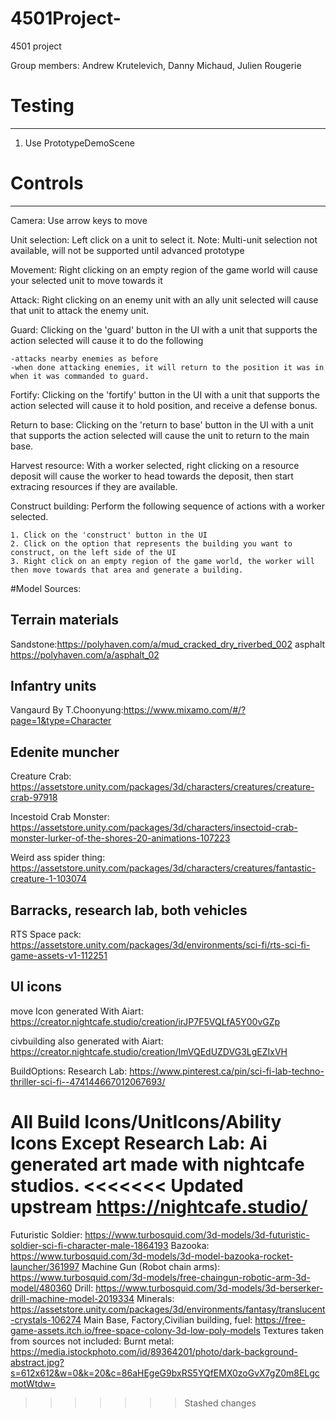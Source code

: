# 4501Project-
 4501 project

 Group members: Andrew Krutelevich, Danny Michaud, Julien Rougerie

# Testing
-------------------

1. Use PrototypeDemoScene

# Controls
-------------------

Camera: Use arrow keys to move

Unit selection: Left click on a unit to select it.
    Note: Multi-unit selection not available, will not be supported until advanced prototype

Movement: Right clicking on an empty region of the game world will cause your selected unit to move towards it

Attack: Right clicking on an enemy unit with an ally unit selected will cause that unit to attack the enemy unit.

Guard: Clicking on the 'guard' button in the UI with a unit that supports the action selected will cause it to do the following

    -attacks nearby enemies as before
    -when done attacking enemies, it will return to the position it was in when it was commanded to guard.

Fortify: Clicking on the 'fortify' button in the UI with a unit that supports the action selected will cause it to hold position, and receive a defense bonus.

Return to base: Clicking on the 'return to base' button in the UI with a unit that supports the action selected will cause the unit to return to the main base.

Harvest resource: With a worker selected, right clicking on a resource deposit will cause the worker to head towards the deposit, 
    then start extracing resources if they are available.

Construct building: Perform the following sequence of actions with a worker selected.

    1. Click on the 'construct' button in the UI
    2. Click on the option that represents the building you want to construct, on the left side of the UI
    3. Right click on an empty region of the game world, the worker will then move towards that area and generate a building.




#Model Sources:

Terrain materials
-------------------
Sandstone:https://polyhaven.com/a/mud_cracked_dry_riverbed_002
asphalt
https://polyhaven.com/a/asphalt_02

Infantry units
--------------------
Vangaurd By T.Choonyung:https://www.mixamo.com/#/?page=1&type=Character

Edenite muncher
-----------------
Creature Crab:
https://assetstore.unity.com/packages/3d/characters/creatures/creature-crab-97918

Incestoid Crab Monster:
https://assetstore.unity.com/packages/3d/characters/insectoid-crab-monster-lurker-of-the-shores-20-animations-107223

Weird ass spider thing:
https://assetstore.unity.com/packages/3d/characters/creatures/fantastic-creature-1-103074

Barracks, research lab, both vehicles
---------------------
RTS Space pack:
https://assetstore.unity.com/packages/3d/environments/sci-fi/rts-sci-fi-game-assets-v1-112251

UI icons
-----------------------
move Icon generated With Aiart:
https://creator.nightcafe.studio/creation/irJP7F5VQLfA5Y00vGZp

civbuilding also generated with Aiart:
https://creator.nightcafe.studio/creation/ImVQEdUZDVG3LgEZIxVH

BuildOptions: Research Lab:
https://www.pinterest.ca/pin/sci-fi-lab-techno-thriller-sci-fi--474144667012067693/

All Build Icons/UnitIcons/Ability Icons Except Research Lab:
Ai generated art made with nightcafe studios.
<<<<<<< Updated upstream
https://nightcafe.studio/
=======
Futuristic Soldier:
https://www.turbosquid.com/3d-models/3d-futuristic-soldier-sci-fi-character-male-1864193
Bazooka:
https://www.turbosquid.com/3d-models/3d-model-bazooka-rocket-launcher/361997
Machine Gun (Robot chain arms):
https://www.turbosquid.com/3d-models/free-chaingun-robotic-arm-3d-model/480360
Drill:
https://www.turbosquid.com/3d-models/3d-berserker-drill-machine-model-2019334
Minerals:
https://assetstore.unity.com/packages/3d/environments/fantasy/translucent-crystals-106274
Main Base, Factory,Civilian building, fuel:
https://free-game-assets.itch.io/free-space-colony-3d-low-poly-models
Textures taken from sources not included:
Burnt metal:
https://media.istockphoto.com/id/89364201/photo/dark-background-abstract.jpg?s=612x612&w=0&k=20&c=86aHEgeG9bxRS5YQfEMX0zoGvX7gZ0m8ELgcmotWtdw=
>>>>>>> Stashed changes

